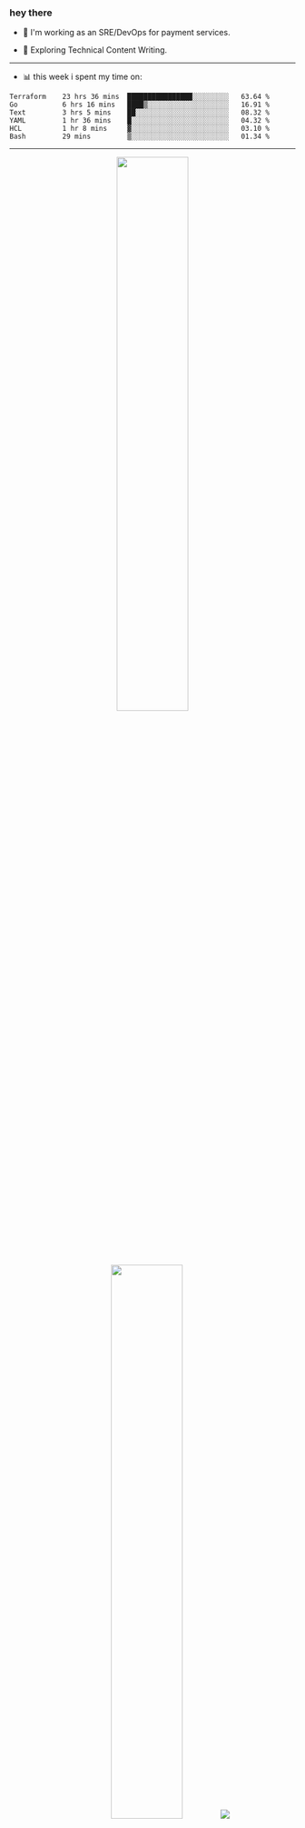 ### hey there 

- :telescope: I'm working as an SRE/DevOps for payment services.

- :seedling: Exploring Technical Content Writing.

---

- :bar_chart: this week i spent my time on:

<!--START_SECTION:waka-->

```text
Terraform    23 hrs 36 mins  ████████████████░░░░░░░░░   63.64 %
Go           6 hrs 16 mins   ████▒░░░░░░░░░░░░░░░░░░░░   16.91 %
Text         3 hrs 5 mins    ██░░░░░░░░░░░░░░░░░░░░░░░   08.32 %
YAML         1 hr 36 mins    █░░░░░░░░░░░░░░░░░░░░░░░░   04.32 %
HCL          1 hr 8 mins     ▓░░░░░░░░░░░░░░░░░░░░░░░░   03.10 %
Bash         29 mins         ▒░░░░░░░░░░░░░░░░░░░░░░░░   01.34 %
```

<!--END_SECTION:waka-->

---

<p align="center">
  <img height="50%" width="auto" src ="https://github-readme-stats.vercel.app/api?username=chcdc&show_icons=true&count_private=true&theme=darcula&hide_border=true&hide=issues,contribs&bg_color=00000000">
  <img height="50%" width="auto" src ="https://github-readme-stats.vercel.app/api/top-langs/?username=chcdc&layout=compact&hide_border=true&theme=darcula&bg_color=00000000&langs_count=6&hide=jupyter%20notebook,tex,css,php">
  <img src ="https://github-readme-streak-stats.herokuapp.com?user=chcdc&theme=darcula&hide_border=true&background=FFFFFF00">
  <br>
  <br>
</p>

---
<!--
🏢 The Office quote of day
-->


